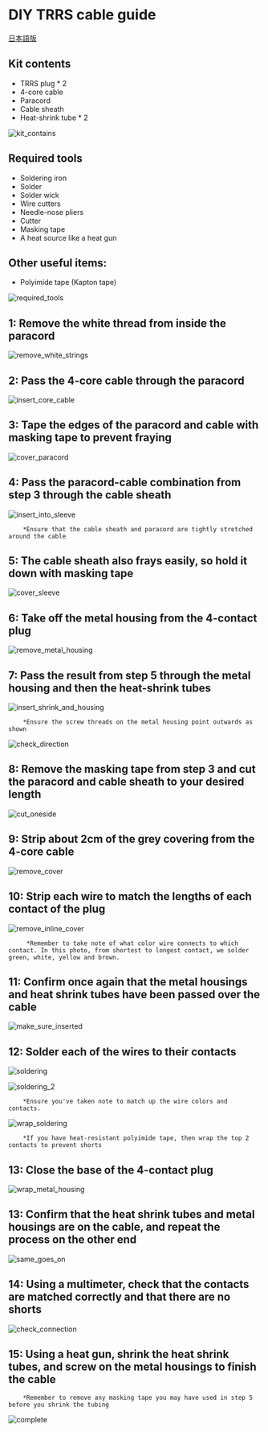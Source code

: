 # DIY TRRS cable guide

[日本語版](README.md)

## Kit contents
 - TRRS plug * 2
 - 4-core cable
 - Paracord
 - Cable sheath
 - Heat-shrink tube * 2

![kit_contains](images/IMG_2267.jpg)

## Required tools
 - Soldering iron
 - Solder
 - Solder wick
 - Wire cutters
 - Needle-nose pliers
 - Cutter
 - Masking tape
 - A heat source like a heat gun

## Other useful items:
 - Polyimide tape (Kapton tape)

![required_tools](images/IMG_2266.jpg)

## 1: Remove the white thread from inside the paracord

![remove_white_strings](images/IMG_2270.jpg)

## 2: Pass the 4-core cable through the paracord

![insert_core_cable](images/IMG_2271.jpg)

## 3: Tape the edges of the paracord and cable with masking tape to prevent fraying

![cover_paracord](images/IMG_2103.jpg)

## 4: Pass the paracord-cable combination from step 3 through the cable sheath

![insert_into_sleeve](images/IMG_2106.jpg)

        *Ensure that the cable sheath and paracord are tightly stretched around the cable

## 5: The cable sheath also frays easily, so hold it down with masking tape

![cover_sleeve](images/IMG_2107.jpg)

## 6: Take off the metal housing from the 4-contact plug

![remove_metal_housing](images/IMG_2399.jpg)

## 7: Pass the result from step 5 through the metal housing and then the heat-shrink tubes

![insert_shrink_and_housing](images/IMG_2403.jpg)

        *Ensure the screw threads on the metal housing point outwards as shown

![check_direction](images/IMG_2404.jpg)

## 8: Remove the masking tape from step 3 and cut the paracord and cable sheath to your desired length

![cut_oneside](images/IMG_2274.jpg)

## 9: Strip about 2cm of the grey covering from the 4-core cable

![remove_cover](images/IMG_2400.jpg)

## 10: Strip each wire to match the lengths of each contact of the plug

![remove_inline_cover](images/IMG_2401.jpg)

         *Remember to take note of what color wire connects to which contact. In this photo, from shortest to longest contact, we solder green, white, yellow and brown.

## 11: Confirm once again that the metal housings and heat shrink tubes have been passed over the cable

![make_sure_inserted](images/IMG_2405.jpg)

## 12: Solder each of the wires to their contacts

![soldering](images/IMG_2406.jpg)

![soldering_2](images/IMG_2408.jpg)

        *Ensure you've taken note to match up the wire colors and contacts.

![wrap_soldering](images/IMG_2407.jpg)

        *If you have heat-resistant polyimide tape, then wrap the top 2 contacts to prevent shorts

## 13: Close the base of the 4-contact plug

![wrap_metal_housing](images/IMG_2409.jpg)

## 13: Confirm that the heat shrink tubes and metal housings are on the cable, and repeat the process on the other end

![same_goes_on](images/IMG_2410.jpg)

## 14: Using a multimeter, check that the contacts are matched correctly and that there are no shorts

![check_connection](images/IMG_2411.jpg)

## 15: Using a heat gun, shrink the heat shrink tubes, and screw on the metal housings to finish the cable
        *Remember to remove any masking tape you may have used in step 5 before you shrink the tubing

![complete](images/IMG_2413.jpg)
